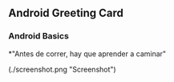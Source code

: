 ## Android Greeting Card

### Android Basics

*"Antes de correr, hay que aprender a caminar"

(./screenshot.png "Screenshot")

